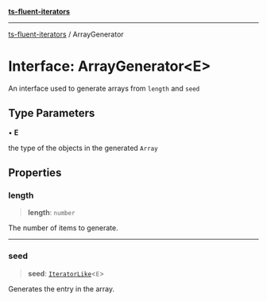 [**ts-fluent-iterators**](../README.md)

---

[ts-fluent-iterators](../README.md) / ArrayGenerator

# Interface: ArrayGenerator\<E\>

An interface used to generate arrays from `length` and `seed`

## Type Parameters

• **E**

the type of the objects in the generated `Array`

## Properties

### length

> **length**: `number`

The number of items to generate.

---

### seed

> **seed**: [`IteratorLike`](../type-aliases/IteratorLike.md)\<`E`\>

Generates the entry in the array.
